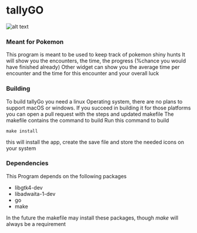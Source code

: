 # tallyGO

![alt text](https://i.imgur.com/YD4Eztb.png)

### Meant for Pokemon
This program is meant to be used to keep track of pokemon shiny hunts
It will show you the encounters, the time, the progress (%chance you would have finished already)
Other widget can show you the average time per encounter and the time for this encounter and your overall luck

### Building
To build tallyGo you need a linux Operating system, there are no plans to support macOS or windows. If you succeed in building it for those platforms you can open a pull request with the steps and updated makefile
The makefile contains the command to build
Run this command to build
```
make install
```
this will install the app, create the save file and store the needed icons on your system

### Dependencies
This Program depends on the following packages
- libgtk4-dev
- libadwaita-1-dev
- go
- make

In the future the makefile may install these packages, though *make* will always be a requirement
